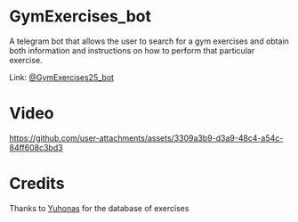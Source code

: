 # GymExercises_bot
A telegram bot that allows the user to search for a gym exercises and obtain both information and instructions on how to perform that particular exercise.

Link: [@GymExercises25_bot](https://t.me/GymExercises25_bot)

# Video
https://github.com/user-attachments/assets/3309a3b9-d3a9-48c4-a54c-84ff608c3bd3



# Credits
Thanks to [Yuhonas](https://github.com/yuhonas/free-exercise-db) for the database of exercises
